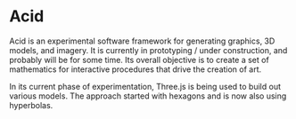 # Acid
Acid is an experimental software framework for generating graphics, 3D models, and imagery. It is currently in prototyping / under construction, and probably will be for some time. Its overall objective is to create a set of mathematics for interactive procedures that drive the creation of art.

In its current phase of experimentation, Three.js is being used to build out various models. The approach started with hexagons and is now also using hyperbolas.
